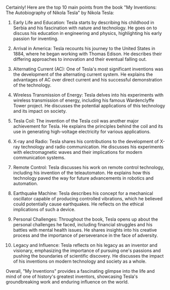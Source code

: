 Certainly! Here are the top 10 main points from the book "My Inventions: The Autobiography of Nikola Tesla" by Nikola Tesla:

1. Early Life and Education: Tesla starts by describing his childhood in Serbia and his fascination with nature and technology. He goes on to discuss his education in engineering and physics, highlighting his early passion for inventing.

2. Arrival in America: Tesla recounts his journey to the United States in 1884, where he began working with Thomas Edison. He describes their differing approaches to innovation and their eventual falling out.

3. Alternating Current (AC): One of Tesla's most significant inventions was the development of the alternating current system. He explains the advantages of AC over direct current and his successful demonstration of the technology.

4. Wireless Transmission of Energy: Tesla delves into his experiments with wireless transmission of energy, including his famous Wardenclyffe Tower project. He discusses the potential applications of this technology and its impact on society.

5. Tesla Coil: The invention of the Tesla coil was another major achievement for Tesla. He explains the principles behind the coil and its use in generating high-voltage electricity for various applications.

6. X-ray and Radio: Tesla shares his contributions to the development of X-ray technology and radio communication. He discusses his experiments with electromagnetic waves and their implications for modern communication systems.

7. Remote Control: Tesla discusses his work on remote control technology, including his invention of the teleautomaton. He explains how this technology paved the way for future advancements in robotics and automation.

8. Earthquake Machine: Tesla describes his concept for a mechanical oscillator capable of producing controlled vibrations, which he believed could potentially cause earthquakes. He reflects on the ethical implications of such a device.

9. Personal Challenges: Throughout the book, Tesla opens up about the personal challenges he faced, including financial struggles and his battles with mental health issues. He shares insights into his creative process and the importance of perseverance in the face of adversity.

10. Legacy and Influence: Tesla reflects on his legacy as an inventor and visionary, emphasizing the importance of pursuing one's passions and pushing the boundaries of scientific discovery. He discusses the impact of his inventions on modern technology and society as a whole.

Overall, "My Inventions" provides a fascinating glimpse into the life and mind of one of history's greatest inventors, showcasing Tesla's groundbreaking work and enduring influence on the world.